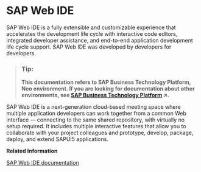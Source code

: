 <!-- loio43ca1e9e90764dc19191d15b06466fd0 -->

# SAP Web IDE

SAP Web IDE is a fully extensible and customizable experience that accelerates the development life cycle with interactive code editors, integrated developer assistance, and end-to-end application development life cycle support. SAP Web IDE was developed by developers for developers.

> ### Tip:  
> **This documentation refers to SAP Business Technology Platform, Neo environment. If you are looking for documentation about other environments, see [SAP Business Technology Platform](https://help.sap.com/viewer/65de2977205c403bbc107264b8eccf4b/Cloud/en-US/6a2c1ab5a31b4ed9a2ce17a5329e1dd8.html "SAP Business Technology Platform (SAP BTP) is an integrated offering comprised of four technology portfolios: database and data management, application development and integration, analytics, and intelligent technologies. The platform offers users the ability to turn data into business value, compose end-to-end business processes, and build and extend SAP applications quickly.") :arrow_upper_right:.**

SAP Web IDE is a next-generation cloud-based meeting space where multiple application developers can work together from a common Web interface — connecting to the same shared repository, with virtually no setup required. It includes multiple interactive features that allow you to collaborate with your project colleagues and prototype, develop, package, deploy, and extend SAPUI5 applications.

**Related Information**  


[SAP Web IDE documentation](https://help.sap.com/viewer/825270ffffe74d9f988a0f0066ad59f0/CF/en-US)

